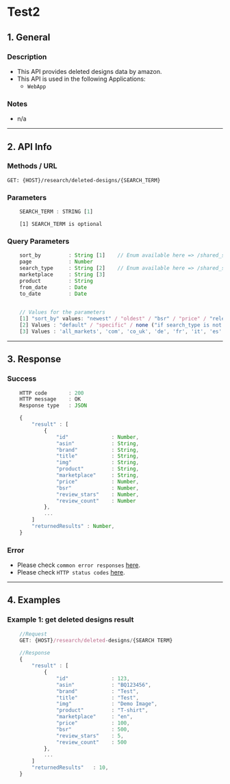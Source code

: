 # Test2

## 1. General

### Description

* This API provides deleted designs data by amazon.
* This API is used in the following Applications:
  * `WebApp`

### Notes

* n/a

***

## 2. API Info

### Methods / URL

```
GET: {HOST}/research/deleted-designs/{SEARCH_TERM}
```

### Parameters

```javascript
    SEARCH_TERM : STRING [1]
```

```
    [1] SEARCH_TERM is optional
```

### Query Parameters

```javascript
    sort_by         : String [1]    // Enum available here => /shared_sync/constants/shared/research/research_api/deleted-designs.constants.ts
    page            : Number    
    search_type     : String [2]    // Enum available here => /shared_sync/constants/shared/research/research_api/deleted-designs.constants.ts
    marketplace     : String [3]
    product         : String 
    from_date       : Date
    to_date         : Date
    
```

```javascript
    // Values for the parameters
    [1] "sort_by" values: "newest" / "oldest" / "bsr" / "price" / "relevant" / "random" / "review"
    [2] Values : "default" / "specific" / none ("if search_type is not avaliable then API will use 'default'")
    [3] Values : 'all_markets', 'com', 'co_uk', 'de', 'fr', 'it', 'es'
```

&#x20;

***

## 3. Response

### Success

```javascript
    HTTP code       : 200
    HTTP message    : OK
    Response type   : JSON
```

```javascript
    {
        "result" : [
            { 
                "id"              : Number,
                "asin"            : String,
                "brand"           : String,
                "title"           : String,
                "img"             : String,
                "product"         : String,
                "marketplace"     : String,
                "price"           : Number,
                "bsr"             : Number,
                "review_stars"    : Number,
                "review_count"    : Number
            },
            ...
        ]
        "returnedResults" : Number,
    }
```

### Error

* Please check `common error responses` [here](../common/error\_response.md).
* Please check `HTTP status codes` [here](../common/http\_code.md).

&#x20;

***

## 4. Examples

### Example 1: get deleted designs result

```javascript
    //Request
    GET: {HOST}/research/deleted-designs/{SEARCH TERM}
    
    //Response
    {
        "result" : [
            { 
                "id"              : 123,
                "asin"            : "BQ123456",
                "brand"           : "Test",
                "title"           : "Test",
                "img"             : "Demo Image",
                "product"         : "T-shirt",
                "marketplace"     : "en",
                "price"           : 100,
                "bsr"             : 500,
                "review_stars"    : 5,
                "review_count"    : 500
            },
            ...
        ]
        "returnedResults"   : 10,
    }
```
